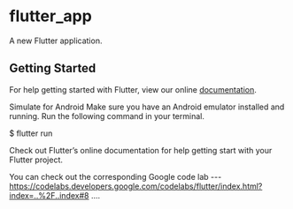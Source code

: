# flutter_app

A new Flutter application.

## Getting Started

For help getting started with Flutter, view our online
[documentation](https://flutter.io/).



Simulate for Android
Make sure you have an Android emulator installed and running.
Run the following command in your terminal.

$ flutter run


Check out Flutter’s online documentation for help getting start with your Flutter project.


You can check out the corresponding Google code lab ---  https://codelabs.developers.google.com/codelabs/flutter/index.html?index=..%2F..index#8 ....

